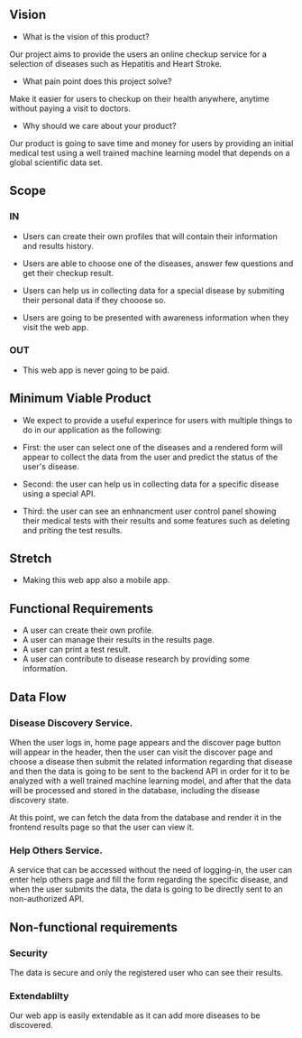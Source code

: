 ## Vision

* What is the vision of this product?

Our project aims to provide the users an online checkup service for a selection of diseases such as Hepatitis and Heart Stroke.


* What pain point does this project solve?

Make it easier for users to checkup on their health anywhere, anytime without paying a visit to doctors.

* Why should we care about your product?

Our product is going to save time and money for users by providing an initial medical test using a well trained machine learning model that depends on a global scientific data set.

## Scope

### IN

* Users can create their own profiles that will contain their information and results history.

* Users are able to choose one of the diseases, answer few questions and get their checkup result.

* Users can help us in collecting data for a special disease by submiting their personal data if they chooose so.

* Users are going to be presented with awareness information when they visit the web app.


### OUT

* This web app is never going to be paid.

## Minimum Viable Product 

- We expect to provide a useful experince for users with multiple things to do in our application as the following:

* First: the user can select one of the diseases and a rendered form will appear to collect the data from the user and predict the status of the user's disease.

* Second: the user can help us in collecting data for a specific disease using a special API.

* Third: the user can see an enhnancment user control panel showing their medical tests with their results and some features such as deleting and priting the test results.

## Stretch

* Making this web app also a mobile app.

## Functional Requirements

* A user can create their own profile.
* A user can manage their results in the results page.
* A user can print a test result.
* A user can contribute to disease research by providing some information.


## Data Flow

### Disease Discovery Service.

When the user logs in, home page appears and the discover page button will appear in the header, then the user can visit the discover page and choose a disease then submit the related information regarding that disease and then the data is going to be sent to the backend API in order for it to be analyzed with a well trained machine learning model, and after that the data will be processed and stored in the database, including the disease discovery state.

At this point, we can fetch the data from the database and render it in the frontend results page so that the user can view it.

### Help Others Service.

A service that can be accessed without the need of logging-in, the user can enter help others page and fill the form regarding the specific disease, and when the user submits the data, the data is going to be directly sent to an non-authorized API.

## Non-functional requirements 

### **Security**

The data is secure and only the registered user who can see their results.

### **Extendablilty**

Our web app is easily extendable as it can add more diseases to be discovered.